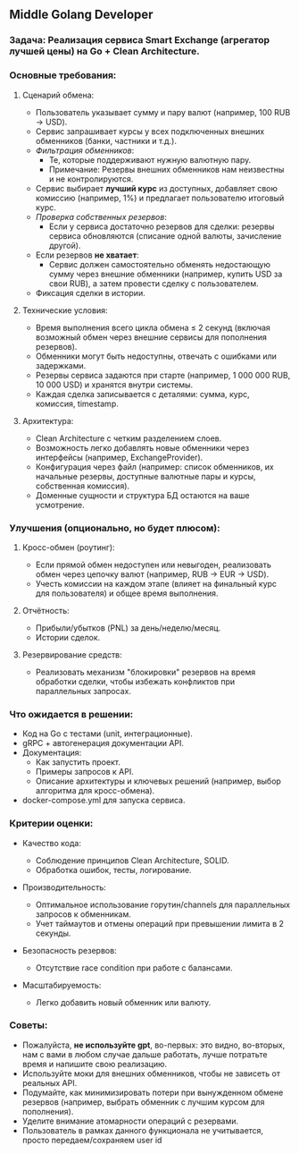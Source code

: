 ## Middle Golang Developer

### Задача: Реализация сервиса Smart Exchange (агрегатор лучшей цены) на Go + Clean Architecture.

### Основные требования:

1. Сценарий обмена:
    - Пользователь указывает сумму и пару валют (например, 100 RUB → USD).
    - Сервис запрашивает курсы у всех подключенных внешних обменников (банки, частники и т.д.).
    - _Фильтрация обменников_:
        - Те, которые поддерживают нужную валютную пару.
        - Примечание: Резервы внешних обменников нам неизвестны и не контролируются.
    - Сервис выбирает **лучший курс** из доступных, добавляет свою комиссию (например, 1%) и предлагает пользователю
      итоговый курс.
    - _Проверка собственных резервов_:
        - Если у сервиса достаточно резервов для сделки: резервы сервиса обновляются (списание одной валюты, зачисление
          другой).
    - Если резервов **не хватает**:
        - Сервис должен самостоятельно обменять недостающую сумму через внешние обменники (например, купить USD за свои
          RUB), а затем провести сделку с пользователем.
    - Фиксация сделки в истории.

2. Технические условия:
    - Время выполнения всего цикла обмена ≤ 2 секунд (включая возможный обмен через внешние сервисы для пополнения
      резервов).
    - Обменники могут быть недоступны, отвечать с ошибками или задержками.
    - Резервы сервиса задаются при старте (например, 1 000 000 RUB, 10 000 USD) и хранятся внутри системы.
    - Каждая сделка записывается с деталями: сумма, курс, комиссия, timestamp.

3. Архитектура:
    - Clean Architecture с четким разделением слоев.
    - Возможность легко добавлять новые обменники через интерфейсы (например, ExchangeProvider).
    - Конфигурация через файл (например: список обменников, их начальные резервы, доступные валютные пары и курсы,
      собственная комиссия).
    - Доменные сущности и структура БД остаются на ваше усмотрение.

### Улучшения (опционально, но будет плюсом):

1. Кросс-обмен (роутинг):

    - Если прямой обмен недоступен или невыгоден, реализовать обмен через цепочку валют (например, RUB → EUR → USD).
    - Учесть комиссии на каждом этапе (влияет на финальный курс для пользователя) и общее время выполнения.

2. Отчётность:
    - Прибыли/убытков (PNL) за день/неделю/месяц.
    - Истории сделок.

3. Резервирование средств:
    - Реализовать механизм "блокировки" резервов на время обработки сделки, чтобы избежать конфликтов при параллельных
      запросах.

### Что ожидается в решении:

- Код на Go с тестами (unit, интеграционные).
- gRPC + автогенерация документации API.
- Документация:
    - Как запустить проект.
    - Примеры запросов к API.
    - Описание архитектуры и ключевых решений (например, выбор алгоритма для кросс-обмена).
- docker-compose.yml для запуска сервиса.

### Критерии оценки:

- Качество кода:
    - Соблюдение принципов Clean Architecture, SOLID.
    - Обработка ошибок, тесты, логирование.

- Производительность:
    - Оптимальное использование горутин/channels для параллельных запросов к обменникам.
    - Учет таймаутов и отмены операций при превышении лимита в 2 секунды.

- Безопасность резервов:
    - Отсутствие race condition при работе с балансами.

- Масштабируемость:
    - Легко добавить новый обменник или валюту.

### Советы:

- Пожалуйста, **не используйте gpt**, во-первых: это видно, во-вторых, нам с вами в любом случае дальше работать, лучше
  потратьте время и напишите свою реализацию.
- Используйте моки для внешних обменников, чтобы не зависеть от реальных API.
- Подумайте, как минимизировать потери при вынужденном обмене резервов (например, выбрать обменник с лучшим курсом для
  пополнения).
- Уделите внимание атомарности операций с резервами.
- Пользователь в рамках данного функционала не учитывается, просто передаем/сохраняем user id
